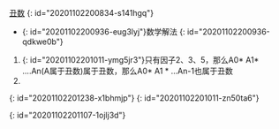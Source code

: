 [丑数](https://leetcode-cn.com/problems/chou-shu-lcof/)
{: id="20201102200834-s141hgq"}

* {: id="20201102200936-eug3lyj"}数学解法
{: id="20201102200936-qdkwe0b"}

1. {: id="20201102201011-ymg5jr3"}只有因子2、3、5，那么A0* A1* ....An(A属于丑数)属于丑数，那么A0* A1 * ...An-1也属于丑数
2.
{: id="20201102201238-x1bhmjp"}
{: id="20201102201011-zn50ta6"}

 
{: id="20201102201107-1ojlj3d"}
